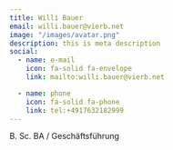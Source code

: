 ```yaml
---
title: Willi Bauer
email: willi.bauer@vierb.net
image: "/images/avatar.png"
description: this is meta description
social:
  - name: e-mail
    icon: fa-solid fa-envelope
    link: mailto:willi.bauer@vierb.net

  - name: phone
    icon: fa-solid fa-phone
    link: tel:+4917632182999
---
```


B. Sc. BA / Geschäftsführung